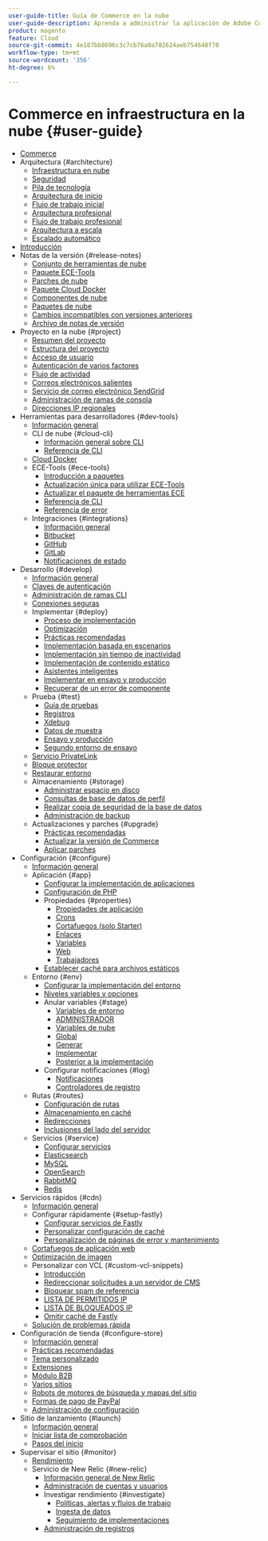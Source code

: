 ```yaml
---
user-guide-title: Guía de Commerce en la nube
user-guide-description: Aprenda a administrar la aplicación de Adobe Commerce en la infraestructura en la nube.
product: magento
feature: Cloud
source-git-commit: 4e107bb8696c3c7cb76a0a702624aeb754648f70
workflow-type: tm+mt
source-wordcount: '356'
ht-degree: 6%

---
```



# Commerce en infraestructura en la nube {#user-guide}

+ [Commerce](overview.md)
+ Arquitectura {#architecture}
   + [Infraestructura en nube](architecture/cloud-architecture.md)
   + [Seguridad](architecture/security.md)
   + [Pila de tecnología](architecture/tech-stack.md)
   + [Arquitectura de inicio](architecture/starter-architecture.md)
   + [Flujo de trabajo inicial](architecture/starter-develop-deploy-workflow.md)
   + [Arquitectura profesional](architecture/pro-architecture.md)
   + [Flujo de trabajo profesional](architecture/pro-develop-deploy-workflow.md)
   + [Arquitectura a escala](architecture/scaled-architecture.md)
   + [Escalado automático](architecture/autoscaling.md)
+ [Introducción](https://experienceleague.adobe.com/docs/commerce-on-cloud/start/overview.html)
+ Notas de la versión {#release-notes}
   + [Conjunto de herramientas de nube](release-notes/cloud-tools-suite.md)
   + [Paquete ECE-Tools](release-notes/ece-tools-package.md)
   + [Parches de nube](release-notes/cloud-patches.md)
   + [Paquete Cloud Docker](release-notes/cloud-docker.md)
   + [Componentes de nube](release-notes/cloud-components.md)
   + [Paquetes de nube](release-notes/cloud-packages.md)
   + [Cambios incompatibles con versiones anteriores](release-notes/backward-incompatible-changes.md)
   + [Archivo de notas de versión](release-notes/cloud-release-archive.md)
+ Proyecto en la nube {#project}
   + [Resumen del proyecto](project/overview.md)
   + [Estructura del proyecto](project/file-structure.md)
   + [Acceso de usuario](project/user-access.md)
   + [Autenticación de varios factores](project/multi-factor-authentication.md)
   + [Flujo de actividad](project/activity-stream.md)
   + [Correos electrónicos salientes](project/outgoing-emails.md)
   + [Servicio de correo electrónico SendGrid](project/sendgrid.md)
   + [Administración de ramas de consola](project/console-branches.md)
   + [Direcciones IP regionales](project/regional-ip-addresses.md)
+ Herramientas para desarrolladores {#dev-tools}
   + [Información general](dev-tools/overview.md)
   + CLI de nube {#cloud-cli}
      + [Información general sobre CLI](dev-tools/cloud-cli-overview.md)
      + [Referencia de CLI](dev-tools/cloud-cli-reference.md)
   + [Cloud Docker](dev-tools/cloud-docker.md)
   + ECE-Tools {#ece-tools}
      + [Introducción a paquetes](dev-tools/package-overview.md)
      + [Actualización única para utilizar ECE-Tools](dev-tools/install-package.md)
      + [Actualizar el paquete de herramientas ECE](dev-tools/update-package.md)
      + [Referencia de CLI](dev-tools/ece-tools-cli-reference.md)
      + [Referencia de error](dev-tools/error-reference.md)
   + Integraciones {#integrations}
      + [Información general](integrations/overview.md)
      + [Bitbucket](integrations/bitbucket.md)
      + [GitHub](integrations/github.md)
      + [GitLab](integrations/gitlab.md)
      + [Notificaciones de estado](integrations/health-notifications.md)
+ Desarrollo {#develop}
   + [Información general](development/overview.md)
   + [Claves de autenticación](development/authentication-keys.md)
   + [Administración de ramas CLI](development/cli-branches.md)
   + [Conexiones seguras](development/secure-connections.md)
   + Implementar {#deploy}
      + [Proceso de implementación](deploy/process.md)
      + [Optimización](deploy/optimization.md)
      + [Prácticas recomendadas](deploy/best-practices.md)
      + [Implementación basada en escenarios](deploy/scenario-based.md)
      + [Implementación sin tiempo de inactividad](deploy/reduce-downtime.md)
      + [Implementación de contenido estático](deploy/static-content.md)
      + [Asistentes inteligentes](deploy/smart-wizards.md)
      + [Implementar en ensayo y producción](deploy/staging-production.md)
      + [Recuperar de un error de componente](deploy/recover-failed-deployment.md)
   + Prueba {#test}
      + [Guía de pruebas](test/guidance.md)
      + [Registros](test/log-locations.md)
      + [Xdebug](test/debug.md)
      + [Datos de muestra](test/sample-data.md)
      + [Ensayo y producción](test/staging-and-production.md)
      + [Segundo entorno de ensayo](test/second-staging.md)
   + [Servicio PrivateLink](development/privatelink-service.md)
   + [Bloque protector](development/protective-block.md)
   + [Restaurar entorno](development/restore-environment.md)
   + Almacenamiento {#storage}
      + [Administrar espacio en disco](storage/manage-disk-space.md)
      + [Consultas de base de datos de perfil](storage/profile-database-queries.md)
      + [Realizar copia de seguridad de la base de datos](storage/database-dump.md)
      + [Administración de backup](storage/snapshots.md)
   + Actualizaciones y parches {#upgrade}
      + [Prácticas recomendadas](development/best-practices.md)
      + [Actualizar la versión de Commerce](development/commerce-version.md)
      + [Aplicar parches](development/apply-patches.md)
+ Configuración {#configure}
   + [Información general](environment/overview.md)
   + Aplicación {#app}
      + [Configurar la implementación de aplicaciones](application/configure-app-yaml.md)
      + [Configuración de PHP](application/php-settings.md)
      + Propiedades {#properties}
         + [Propiedades de aplicación](application/properties.md)
         + [Crons](application/crons-property.md)
         + [Cortafuegos (solo Starter)](application/firewall-property.md)
         + [Enlaces](application/hooks-property.md)
         + [Variables](application/variables-property.md)
         + [Web](application/web-property.md)
         + [Trabajadores](application/workers-property.md)
      + [Establecer caché para archivos estáticos](application/set-cache.md)
   + Entorno {#env}
      + [Configurar la implementación del entorno](environment/configure-env-yaml.md)
      + [Niveles variables y opciones](environment/variable-levels.md)
      + Anular variables {#stage}
         + [Variables de entorno](environment/variables-intro.md)
         + [ADMINISTRADOR](environment/variables-admin.md)
         + [Variables de nube](environment/variables-cloud.md)
         + [Global](environment/variables-global.md)
         + [Generar](environment/variables-build.md)
         + [Implementar](environment/variables-deploy.md)
         + [Posterior a la implementación](environment/variables-post-deploy.md)
      + Configurar notificaciones {#log}
         + [Notificaciones](environment/set-up-notifications.md)
         + [Controladores de registro](environment/log-handlers.md)
   + Rutas {#routes}
      + [Configuración de rutas](routes/routes-yaml.md)
      + [Almacenamiento en caché](routes/caching.md)
      + [Redirecciones](routes/redirects.md)
      + [Inclusiones del lado del servidor](routes/server-side-includes.md)
   + Servicios {#service}
      + [Configurar servicios](services/services-yaml.md)
      + [Elasticsearch](services/elasticsearch.md)
      + [MySQL](services/mysql.md)
      + [OpenSearch](services/opensearch.md)
      + [RabbitMQ](services/rabbitmq.md)
      + [Redis](services/redis.md)
+ Servicios rápidos {#cdn}
   + [Información general](cdn/fastly.md)
   + Configurar rápidamente {#setup-fastly}
      + [Configurar servicios de Fastly](cdn/fastly-configuration.md)
      + [Personalizar configuración de caché](cdn/fastly-custom-cache-configuration.md)
      + [Personalización de páginas de error y mantenimiento](cdn/fastly-custom-response.md)
   + [Cortafuegos de aplicación web](cdn/fastly-waf-service.md)
   + [Optimización de imagen](cdn/fastly-image-optimization.md)
   + Personalizar con VCL {#custom-vcl-snippets}
      + [Introducción](cdn/fastly-vcl-custom-snippets.md)
      + [Redireccionar solicitudes a un servidor de CMS](cdn/fastly-vcl-wordpress.md)
      + [Bloquear spam de referencia](cdn/fastly-vcl-badreferer.md)
      + [LISTA DE PERMITIDOS IP](cdn/fastly-vcl-allowlist.md)
      + [LISTA DE BLOQUEADOS IP](cdn/fastly-vcl-blocking.md)
      + [Omitir caché de Fastly](cdn/fastly-vcl-bypass-to-origin.md)
   + [Solución de problemas rápida](cdn/fastly-troubleshooting.md)
+ Configuración de tienda {#configure-store}
   + [Información general](store/overview.md)
   + [Prácticas recomendadas](store/best-practices.md)
   + [Tema personalizado](store/custom-theme.md)
   + [Extensiones](store/extensions.md)
   + [Módulo B2B](store/b2b-module.md)
   + [Varios sitios](store/multiple-sites.md)
   + [Robots de motores de búsqueda y mapas del sitio](store/robots-sitemap.md)
   + [Formas de pago de PayPal](store/paypal.md)
   + [Administración de configuración](store/store-settings.md)
+ Sitio de lanzamiento {#launch}
   + [Información general](launch/overview.md)
   + [Iniciar lista de comprobación](launch/checklist.md)
   + [Pasos del inicio](launch/steps.md)
+ Supervisar el sitio {#monitor}
   + [Rendimiento](monitor/performance.md)
   + Servicio de New Relic {#new-relic}
      + [Información general de New Relic](monitor/new-relic-service.md)
      + [Administración de cuentas y usuarios](monitor/account-management.md)
      + Investigar rendimiento {#investigate}
         + [Políticas, alertas y flujos de trabajo](monitor/investigate-performance.md)
         + [Ingesta de datos](monitor/ingest-data.md)
         + [Seguimiento de implementaciones](monitor/track-deployments.md)
      + [Administración de registros](monitor/log-management.md)
